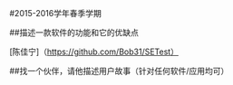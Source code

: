 #2015-2016学年春季学期
 
 
##描述一款软件的功能和它的优缺点

[陈佳宁]（https://github.com/Bob31/SETest）

##找一个伙伴，请他描述用户故事（针对任何软件/应用均可）

